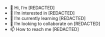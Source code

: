 - 👋 Hi, I’m [REDACTED]
- 👀 I’m interested in [REDACTED]
- 🌱 I’m currently learning [REDACTED]
- 💞️ I’m looking to collaborate on [REDACTED]
- 📫 How to reach me [REDACTED]

<!---
baconmachine321/baconmachine321 is a ✨ special ✨ repository because its `README.md` (this file) appears on your GitHub profile.
You can click the Preview link to take a look at your changes.
--->
